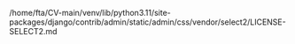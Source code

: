 /home/fta/CV-main/venv/lib/python3.11/site-packages/django/contrib/admin/static/admin/css/vendor/select2/LICENSE-SELECT2.md